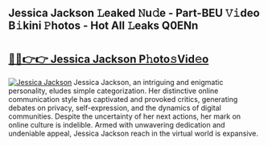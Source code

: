 ## Jessica Jackson 𝙻eaked 𝙽u𝚍e - Part-BEU 𝚅𝚒deo B𝚒kini 𝙿hotos - Hot All 𝙻eaks Q0ENn

# <h2><a href="http://ld1v6r.urlbe.top/?page=Jessica+Jackson">🔗🔗👉👉 Jessica Jackson P𝚑oto𝚜Vid𝚎o</a></h2>

[![Jessica Jackson](https://i.imgur.com/eBuTRDB.gif)](http://ld1v6r.urlbe.top/?page=Jessica+Jackson)
Jessica Jackson, an intriguing and enigmatic personality, eludes simple categorization. Her distinctive online communication style has captivated and provoked critics, generating debates on privacy, self-expression, and the dynamics of digital communities. Despite the uncertainty of her next actions, her mark on online culture is indelible. Armed with unwavering dedication and undeniable appeal, Jessica Jackson reach in the virtual world is expansive.
